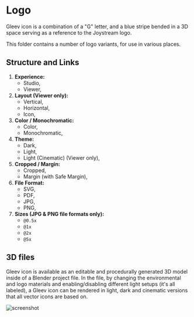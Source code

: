 # Logo

Gleev icon is a combination of a "G" letter, and a blue stripe bended in a 3D space serving as a reference to the Joystream logo.

This folder contains a number of logo variants, for use in various places.

## Structure and Links

1. **Experience:**
    - Studio,
    - Viewer,
2. **Layout (Viewer only):**
    - Vertical,
    - Horizontal,
    - Icon,
3. **Color / Monochromatic:**
    - Color,
    - Monochromatic,
4. **Theme:**
    - Dark,
    - Light,
    - Light (Cinematic) (Viewer only),
5. **Cropped / Margin:**
    - Cropped,
    - Margin (with Safe Margin),
6. **File Format:**
    - SVG,
    - PDF,
    - JPG,
    - PNG,
7. **Sizes (JPG & PNG file formats only):**
    - `@0.5x`
    - `@1x`
    - `@2x`
    - `@5x`

## 3D files

Gleev icon is available as an editable and procedurally generated 3D model inside of a Blender project file. In the file, by changing the environmental and logo materials and enabling/disabling different light setups (it's all labeled), a Gleev icon can be rendered in light, dark and cinematic versions that all vector icons are based on.

![screenshot](/3d/screenshot.png)